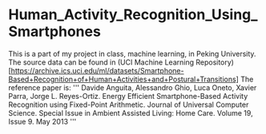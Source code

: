 # Human_Activity_Recognition_Using_Smartphones
This is a part of my project in class, machine learning, in Peking University.
The source data can be found in (UCI Machine Learning Repository)[https://archive.ics.uci.edu/ml/datasets/Smartphone-Based+Recognition+of+Human+Activities+and+Postural+Transitions]
The reference paper is: 
'''
Davide Anguita, Alessandro Ghio, Luca Oneto, Xavier Parra, Jorge L. Reyes-Ortiz. Energy Efficient Smartphone-Based Activity Recognition using Fixed-Point Arithmetic. Journal of Universal Computer Science. Special Issue in Ambient Assisted Living: Home Care. Volume 19, Issue 9. May 2013 
'''
